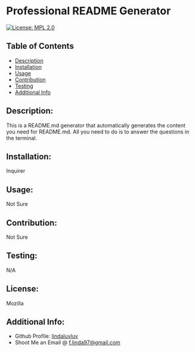 # Professional README Generator
    
[![License: MPL 2.0](https://img.shields.io/badge/License-MPL%202.0-brightgreen.svg)](https://opensource.org/licenses/MPL-2.0)    
    
## Table of Contents 
- [Description](#description)
- [Installation](#installation)
- [Usage](#usage)
- [Contribution](#contribution)
- [Testing](#testing)
- [Additional Info](#additional-info)
   
## Description:
This is a README.md generator that automatically generates the content you need for README.md. All you need to do is to answer the questions in the terminal. 
    
## Installation:
Inquirer
    
## Usage:
Not Sure
    
    
## Contribution:
Not Sure
   
## Testing:
N/A

## License:
Mozilla

## Additional Info:
- Github Profile: [lindaluvluv](https://github.com/lindaluvluv)
- Shoot Me an Email @ f.linda97@gmail.com 